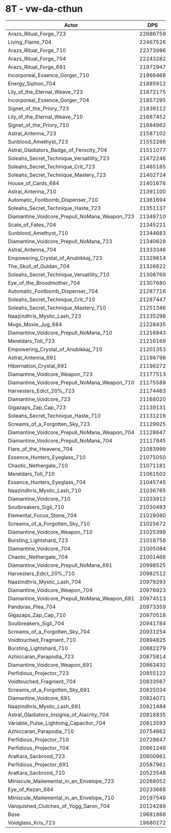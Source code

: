 # 8T - vw-da-cthun
| Actor | DPS | Increase |
|---|:---:|:---:|
|Arazs_Ritual_Forge_723|22686759|15.27%|
|Living_Flame_704|22467526|14.15%|
|Arazs_Ritual_Forge_710|22373996|13.68%|
|Arazs_Ritual_Forge_704|22243282|13.01%|
|Arazs_Ritual_Forge_691|21972947|11.64%|
|Incorporeal_Essence_Gorger_710|21966468|11.61%|
|Energy_Siphon_704|21885912|11.20%|
|Lily_of_the_Eternal_Weave_723|21872175|11.13%|
|Incorporeal_Essence_Gorger_704|21857295|11.05%|
|Signet_of_the_Priory_723|21839112|10.96%|
|Lily_of_the_Eternal_Weave_710|21687452|10.19%|
|Signet_of_the_Priory_710|21684962|10.18%|
|Astral_Antenna_723|21587102|9.68%|
|Sunblood_Amethyst_723|21552266|9.50%|
|Astral_Gladiators_Badge_of_Ferocity_704|21511077|9.29%|
|Soleahs_Secret_Technique_Versatility_723|21472246|9.10%|
|Soleahs_Secret_Technique_Crit_723|21465185|9.06%|
|Soleahs_Secret_Technique_Mastery_723|21402724|8.74%|
|House_of_Cards_684|21401676|8.74%|
|Astral_Antenna_710|21391100|8.68%|
|Automatic_Footbomb_Dispenser_710|21361694|8.53%|
|Soleahs_Secret_Technique_Haste_723|21351137|8.48%|
|Diamantine_Voidcore_Prepull_NoMana_Weapon_723|21349710|8.47%|
|Scale_of_Fates_704|21345221|8.45%|
|Sunblood_Amethyst_710|21344683|8.45%|
|Diamantine_Voidcore_Prepull_NoMana_723|21340628|8.43%|
|Astral_Antenna_704|21333346|8.39%|
|Empowering_Crystal_of_Anubikkaj_723|21329814|8.37%|
|The_Skull_of_Guldan_704|21326622|8.36%|
|Soleahs_Secret_Technique_Versatility_710|21308769|8.27%|
|Eye_of_the_Broodmother_704|21307680|8.26%|
|Automatic_Footbomb_Dispenser_704|21287716|8.16%|
|Soleahs_Secret_Technique_Crit_710|21287447|8.16%|
|Soleahs_Secret_Technique_Mastery_710|21251346|7.97%|
|Naazindhris_Mystic_Lash_723|21235298|7.89%|
|Mugs_Moxie_Jug_684|21228435|7.86%|
|Diamantine_Voidcore_Prepull_NoMana_710|21216843|7.80%|
|Mereldars_Toll_723|21216169|7.80%|
|Empowering_Crystal_of_Anubikkaj_710|21201353|7.72%|
|Astral_Antenna_691|21198798|7.71%|
|Hibernation_Crystal_691|21196272|7.69%|
|Diamantine_Voidcore_Weapon_723|21177513|7.60%|
|Diamantine_Voidcore_Prepull_NoMana_Weapon_710|21175589|7.59%|
|Harvesters_Edict_20%_723|21174463|7.58%|
|Diamantine_Voidcore_723|21168020|7.55%|
|Gigazaps_Zap_Cap_723|21139131|7.40%|
|Soleahs_Secret_Technique_Haste_710|21131216|7.36%|
|Screams_of_a_Forgotten_Sky_723|21129925|7.36%|
|Diamantine_Voidcore_Prepull_NoMana_Weapon_704|21128647|7.35%|
|Diamantine_Voidcore_Prepull_NoMana_704|21117845|7.30%|
|Flare_of_the_Heavens_704|21083999|7.12%|
|Essence_Hunters_Eyeglass_710|21075050|7.08%|
|Chaotic_Nethergate_710|21071181|7.06%|
|Mereldars_Toll_710|21061502|7.01%|
|Essence_Hunters_Eyeglass_704|21045745|6.93%|
|Naazindhris_Mystic_Lash_710|21036765|6.88%|
|Diamantine_Voidcore_710|21033912|6.87%|
|Soulbreakers_Sigil_710|21030493|6.85%|
|Elemental_Focus_Stone_704|21029080|6.84%|
|Screams_of_a_Forgotten_Sky_710|21025672|6.83%|
|Diamantine_Voidcore_Weapon_710|21025399|6.83%|
|Bursting_Lightshard_723|21018758|6.79%|
|Diamantine_Voidcore_704|21005084|6.72%|
|Chaotic_Nethergate_704|21001466|6.70%|
|Diamantine_Voidcore_Prepull_NoMana_691|20998525|6.69%|
|Harvesters_Edict_20%_710|20982512|6.61%|
|Naazindhris_Mystic_Lash_704|20979293|6.59%|
|Diamantine_Voidcore_Weapon_704|20976923|6.58%|
|Diamantine_Voidcore_Prepull_NoMana_Weapon_691|20974513|6.57%|
|Pandoras_Plea_704|20973359|6.56%|
|Gigazaps_Zap_Cap_710|20970518|6.55%|
|Soulbreakers_Sigil_704|20941784|6.40%|
|Screams_of_a_Forgotten_Sky_704|20931254|6.35%|
|Voidtouched_Fragment_710|20894825|6.16%|
|Bursting_Lightshard_710|20882279|6.10%|
|Azhiccaran_Parapodia_723|20875814|6.07%|
|Diamantine_Voidcore_Weapon_691|20863432|6.00%|
|Perfidious_Projector_723|20855122|5.96%|
|Voidtouched_Fragment_704|20833567|5.85%|
|Screams_of_a_Forgotten_Sky_691|20825034|5.81%|
|Diamantine_Voidcore_691|20824071|5.80%|
|Naazindhris_Mystic_Lash_691|20821484|5.79%|
|Astral_Gladiators_Insignia_of_Alacrity_704|20818835|5.78%|
|Variable_Pulse_Lightning_Capacitor_704|20813593|5.75%|
|Azhiccaran_Parapodia_710|20754662|5.45%|
|Perfidious_Projector_710|20728647|5.32%|
|Perfidious_Projector_704|20661249|4.98%|
|AraKara_Sacbrood_723|20600961|4.67%|
|Perfidious_Projector_691|20587961|4.60%|
|AraKara_Sacbrood_710|20523548|4.28%|
|Miniscule_Mailemental_in_an_Envelope_723|20268052|2.98%|
|Eye_of_Kezan_684|20233668|2.80%|
|Miniscule_Mailemental_in_an_Envelope_710|20197549|2.62%|
|Vanquished_Clutches_of_Yogg_Saron_704|20124289|2.25%|
|Base|19681866|0.00%|
|Voidglass_Kris_723|19680272|-0.01%|
